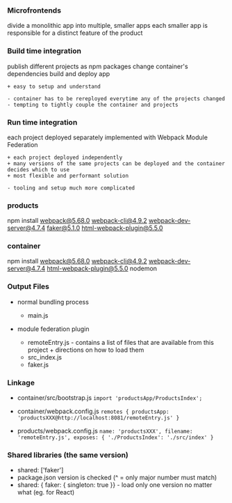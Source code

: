 ### Microfrontends

divide a monolithic app into multiple, smaller apps
each smaller app is responsible for a distinct feature of the product

### Build time integration

publish different projects as npm packages
change container's dependencies
build and deploy app

	+ easy to setup and understand
	
	- container has to be rereployed everytime any of the projects changed
	- tempting to tightly couple the container and projects

### Run time integration

each project deployed separately
implemented with Webpack Module Federation

	+ each project deployed independently
	+ many versions of the same projects can be deployed and the container decides which to use
	+ most flexible and performant solution

	- tooling and setup much more complicated 

### products

npm install webpack@5.68.0 webpack-cli@4.9.2 webpack-dev-server@4.7.4 faker@5.1.0 html-webpack-plugin@5.5.0

### container

npm install webpack@5.68.0 webpack-cli@4.9.2 webpack-dev-server@4.7.4 html-webpack-plugin@5.5.0 nodemon

### Output Files

- normal bundling process
    - main.js

- module federation plugin
    - remoteEntry.js - contains a list of files that are available from this project + directions on how to load them
    - src_index.js
    - faker.js

### Linkage

- container/src/bootstrap.js
  ```import 'productsApp/ProductsIndex';```

- container/webpack.config.js
  ```remotes { productsApp: 'productsXXX@http://localhost:8081/remoteEntry.js' }```

- products/webpack.config.js
  ```name: 'productsXXX', filename: 'remoteEntry.js', exposes: { './ProductsIndex': './src/index' }```

### Shared libraries (the same version)

- shared: ['faker']
- package.json version is checked (^ = only major number must match)
- shared: { faker: { singleton: true }}  - load only one version no matter what (eg. for React)
